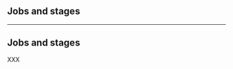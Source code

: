 <!-- .slide: id="gitlab_jobs" class="vertical-center" -->

<i class="fa-duotone fa-arrow-down-1-9 fa-8x fa-duotone-colors" style="float: right; color: grey;"></i>

## Jobs and stages

---

## Jobs and stages

XXX
